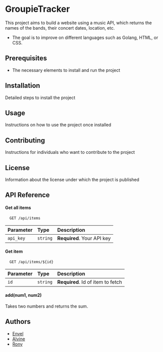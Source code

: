 # GroupieTracker

This project aims to build a website using a music API, which returns the names of the bands, their concert dates, location, etc.
- The goal is to improve on different languages such as Golang, HTML, or CSS.

## Prerequisites
- The necessary elements to install and run the project

## Installation
Detailed steps to install the project

## Usage
Instructions on how to use the project once installed

## Contributing
Instructions for individuals who want to contribute to the project

## License
Information about the license under which the project is published

## API Reference

#### Get all items

```http
  GET /api/items
```

| Parameter | Type     | Description                |
| :-------- | :------- | :------------------------- |
| `api_key` | `string` | **Required**. Your API key |

#### Get item

```http
  GET /api/items/${id}
```

| Parameter | Type     | Description                       |
| :-------- | :------- | :-------------------------------- |
| `id`      | `string` | **Required**. Id of item to fetch |

#### add(num1, num2)

Takes two numbers and returns the sum.

## Authors

- [Envel](https://github.com/envel69)
- [Alvine](https://github.com/alvine17)
- [Rony](https://github.com/ronyk10)

